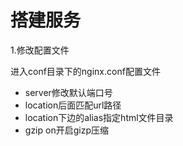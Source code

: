 # 搭建服务

1.修改配置文件

进入conf目录下的nginx.conf配置文件
- server修改默认端口号
- location后面匹配url路径
- location下边的alias指定html文件目录
- gzip on开启gizp压缩